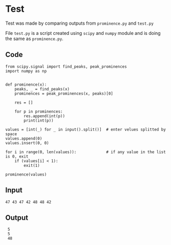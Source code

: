 # Test

Test was made by comparing outputs from `prominence.py` and `test.py`

File `test.py` is a script created using `scipy` and `numpy` module and is doing the same as `prominence.py`.

## Code


```python3
from scipy.signal import find_peaks, peak_prominences
import numpy as np


def prominence(x):
    peaks, _ = find_peaks(x)
    prominences = peak_prominences(x, peaks)[0]

    res = []

    for p in prominences:
        res.append(int(p))
        print(int(p))

values = [int(_) for _ in input().split()]  # enter velues splitted by space
values.append(0)
values.insert(0, 0)

for i in range(0, len(values)):             # if any value in the list is 0, exit
    if (values[i] < 1):
        exit(1)

prominence(values)
```


## Input

`47 43 47 42 48 48 42`

## Output

```
 5
 5
 48
```